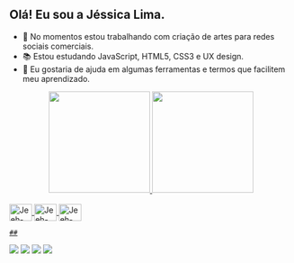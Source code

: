 ## Olá! Eu sou a Jéssica Lima.

- 🔭 No momentos estou trabalhando com criação de artes para redes sociais comerciais.
- 📚 Estou estudando JavaScript, HTML5, CSS3 e UX design.
- 🤔 Eu gostaria de ajuda em algumas ferramentas e termos que facilitem meu aprendizado.



<div align="center">
  <a href="https://github.com/jeehlim">
  <img height="180em" src="https://github-readme-stats.vercel.app/api?username=jeehlim&show_icons=true&theme=tokyonight&include_all_commits=true&count_private=true"/>
  <img height="180em" src="https://github-readme-stats.vercel.app/api/top-langs/?username=jeehlim&layout=compact&langs_count=7&theme=tokyonight"/>
</div>
  
  <div style="display: inline_block"><br>
  <img align="center" alt="Jeeh-Js" height="30" width="40" src="https://img.shields.io/badge/JavaScript-F7DF1E?style=for-the-badge&logo=javascript&logoColor=black">
  <img align="center" alt="Jeeh-HTML" height="30" width="40" src="https://img.shields.io/badge/HTML-239120?style=for-the-badge&logo=html5&logoColor=white">
  <img align="center" alt="Jeeh-CSS" height="30" width="40" src="https://img.shields.io/badge/CSS-239120?&style=for-the-badge&logo=css3&logoColor=white">

    ##

<div>
  <a href="https://instagram.com/jeehlim2" target="_blank"><img src="https://img.shields.io/badge/-Instagram-%23E4405F?style=for-the- badge&logo=instagram&logoColor=white" target="_blank"></a>
<a href="https://discord.com/channels/@me " target="_blank"><img src="https://img.shields.io/badge/Discord-7289DA?style=for-the-badge&logo= discord&logoColor=white" target="_blank"></a>
  <a href = "mailto:jeehlim2@gmail.com"><img src="https://img.shields.io/badge/-Gmail-%23333?style=for-the-badge&logo=gmail&logoColor=white" destino ="_blank"></a>
  <a href="https://www.linkedin.com/in/jéssica-lima-724269180" target="_blank"><img src="https://img.shields.io/badge/LinkedIn-0077B5?style=for-the-badge&logo=linkedin&logoColor=white
" target="_blank"></a>
  
   
  
</div>
